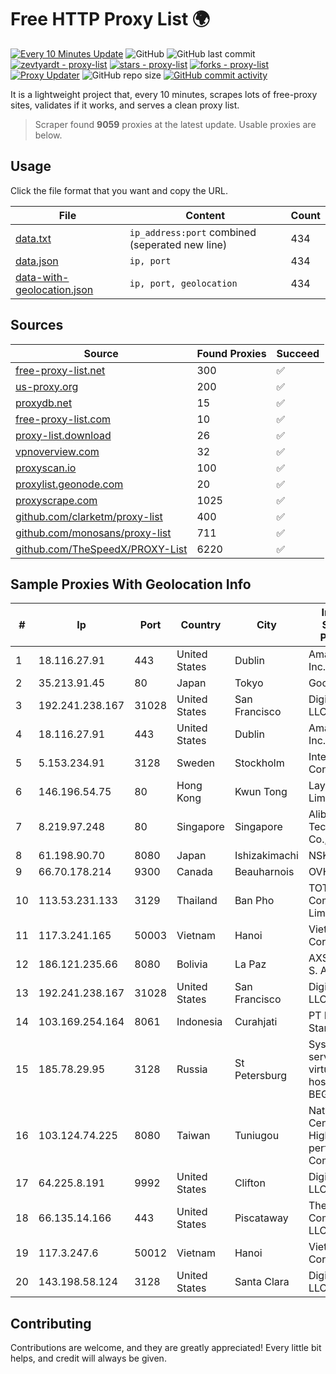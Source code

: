 
# Free HTTP Proxy List 🌍

[![Every 10 Minutes Update](https://github.com/mertguvencli/http-proxy-list/actions/workflows/main.yml/badge.svg?branch=main)](https://github.com/mertguvencli/http-proxy-list/actions/workflows/main.yml)
![GitHub](https://img.shields.io/github/license/mertguvencli/http-proxy-list)
![GitHub last commit](https://img.shields.io/github/last-commit/mertguvencli/http-proxy-list)
[![zevtyardt - proxy-list](https://img.shields.io/static/v1?label=zevtyardt&message=proxy-list&color=blue&logo=github)](https://github.com/zevtyardt/proxy-list "Go to GitHub repo")
[![stars - proxy-list](https://img.shields.io/github/stars/zevtyardt/proxy-list?style=social)](https://github.com/zevtyardt/proxy-list)
[![forks - proxy-list](https://img.shields.io/github/forks/zevtyardt/proxy-list?style=social)](https://github.com/zevtyardt/proxy-list)
[![Proxy Updater](https://github.com/zevtyardt/proxy-list/workflows/Proxy%20Updater/badge.svg)](https://github.com/zevtyardt/proxy-list/actions?query=workflow:"Proxy+Updater")
![GitHub repo size](https://img.shields.io/github/repo-size/zevtyardt/proxy-list)
[![GitHub commit activity](https://img.shields.io/github/commit-activity/m/zevtyardt/proxy-list?logo=commits)](https://github.com/zevtyardt/proxy-list/commits/main)

It is a lightweight project that, every 10 minutes, scrapes lots of free-proxy sites, validates if it works, and serves a clean proxy list.

> Scraper found **9059** proxies at the latest update. Usable proxies are below.

## Usage

Click the file format that you want and copy the URL.

|File|Content|Count|
|----|-------|-----|
|[data.txt](https://raw.githubusercontent.com/mertguvencli/http-proxy-list/main/proxy-list/data.txt)|`ip_address:port` combined (seperated new line)|434|
|[data.json](https://raw.githubusercontent.com/mertguvencli/http-proxy-list/main/proxy-list/data.json)|`ip, port`|434|
|[data-with-geolocation.json](https://raw.githubusercontent.com/mertguvencli/http-proxy-list/main/proxy-list/data-with-geolocation.json)|`ip, port, geolocation`|434|

## Sources

|Source|Found Proxies|Succeed|
|------|-------------|-------|
|[free-proxy-list.net](https://free-proxy-list.net)|300|✅|
|[us-proxy.org](https://www.us-proxy.org)|200|✅|
|[proxydb.net](http://proxydb.net)|15|✅|
|[free-proxy-list.com](https://free-proxy-list.com/?page=&port=&type%5B%5D=http&type%5B%5D=https&up_time=0&search=Search)|10|✅|
|[proxy-list.download](https://www.proxy-list.download/HTTP)|26|✅|
|[vpnoverview.com](https://vpnoverview.com/privacy/anonymous-browsing/free-proxy-servers)|32|✅|
|[proxyscan.io](https://www.proxyscan.io)|100|✅|
|[proxylist.geonode.com](https://proxylist.geonode.com/api/proxy-list?limit=300&page=1&sort_by=lastChecked&sort_type=desc&protocols=http,https)|20|✅|
|[proxyscrape.com](https://api.proxyscrape.com/v2/?request=displayproxies&protocol=http&timeout=10000&country=all&ssl=all&anonymity=all)|1025|✅|
|[github.com/clarketm/proxy-list](https://raw.githubusercontent.com/clarketm/proxy-list/master/proxy-list-raw.txt)|400|✅|
|[github.com/monosans/proxy-list](https://raw.githubusercontent.com/monosans/proxy-list/main/proxies/http.txt)|711|✅|
|[github.com/TheSpeedX/PROXY-List](https://raw.githubusercontent.com/TheSpeedX/PROXY-List/master/http.txt)|6220|✅|


## Sample Proxies With Geolocation Info

|#|Ip|Port|Country|City|Internet Service Provider|
|-|--|----|-------|----|-------------------------|
|1|18.116.27.91|443|United States|Dublin|Amazon.com, Inc.|
|2|35.213.91.45|80|Japan|Tokyo|Google LLC|
|3|192.241.238.167|31028|United States|San Francisco|DigitalOcean, LLC|
|4|18.116.27.91|443|United States|Dublin|Amazon.com, Inc.|
|5|5.153.234.91|3128|Sweden|Stockholm|Inter Connects Inc|
|6|146.196.54.75|80|Hong Kong|Kwun Tong|Layerstack Limited|
|7|8.219.97.248|80|Singapore|Singapore|Alibaba (US) Technology Co., Ltd.|
|8|61.198.90.70|8080|Japan|Ishizakimachi|NSK Co., Ltd.|
|9|66.70.178.214|9300|Canada|Beauharnois|OVH SAS|
|10|113.53.231.133|3129|Thailand|Ban Pho|TOT Public Company Limited|
|11|117.3.241.165|50003|Vietnam|Hanoi|Viettel Corporation|
|12|186.121.235.66|8080|Bolivia|La Paz|AXS Bolivia S. A.|
|13|192.241.238.167|31028|United States|San Francisco|DigitalOcean, LLC|
|14|103.169.254.164|8061|Indonesia|Curahjati|PT Master Star Network|
|15|185.78.29.95|3128|Russia|St Petersburg|System servers virtual hosting BEGET.RU|
|16|103.124.74.225|8080|Taiwan|Tuniugou|National Center for High-performance Computing|
|17|64.225.8.191|9992|United States|Clifton|DigitalOcean, LLC|
|18|66.135.14.166|443|United States|Piscataway|The Constant Company, LLC|
|19|117.3.247.6|50012|Vietnam|Hanoi|Viettel Corporation|
|20|143.198.58.124|3128|United States|Santa Clara|DigitalOcean, LLC|



## Contributing

Contributions are welcome, and they are greatly appreciated! Every
little bit helps, and credit will always be given.

